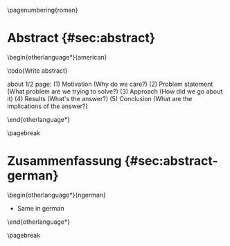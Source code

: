 \pagenumbering{roman}

# Abstract {#sec:abstract}

\begin{otherlanguage*}{american}

\todo{Write abstract}

about 1/2 page:
(1) Motivation (Why do we care?)
(2) Problem statement (What problem are we trying to solve?)
(3) Approach (How did we go about it)
(4) Results (What's the answer?)
(5) Conclusion (What are the implications of the answer?)

\end{otherlanguage*}

\pagebreak

# Zusammenfassung {#sec:abstract-german}

\begin{otherlanguage*}{ngerman}

- Same in german

\end{otherlanguage*}

\pagebreak
